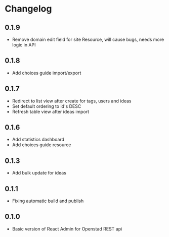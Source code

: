 # Changelog

## 0.1.9
* Remove domain edit field for site Resource, will cause bugs, needs more logic in API

## 0.1.8
* Add choices guide import/export

## 0.1.7
* Redirect to list view after create for tags, users and ideas
* Set default ordering to id's DESC
* Refresh table view after ideas import

## 0.1.6
* Add statistics dashboard
* Add choices guide resource

## 0.1.3
* Add bulk update for ideas

## 0.1.1
* Fixing automatic build and publish

## 0.1.0
* Basic version of React Admin for Openstad REST api
